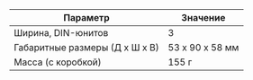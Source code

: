 | Параметр                                                                       | Значение                                                                                                                                                                                                                                                             |
|--------------------------------------------------------------------------------|----------------------------------------------------------------------------------------------------------------------------------------------------------------------------------------------------------------------------------------------------------------------|
| Ширина, DIN-юнитов                                                             | 3                                                                                                                                                                                                                                                                    |
| Габаритные размеры (Д x Ш x В)                                                 | 53 x 90 x 58 мм                                                                                                                                                                                                                                                      |
| Масса (с коробкой)                                                             | 155 г                                                                                                                                                                                                                                                                |

